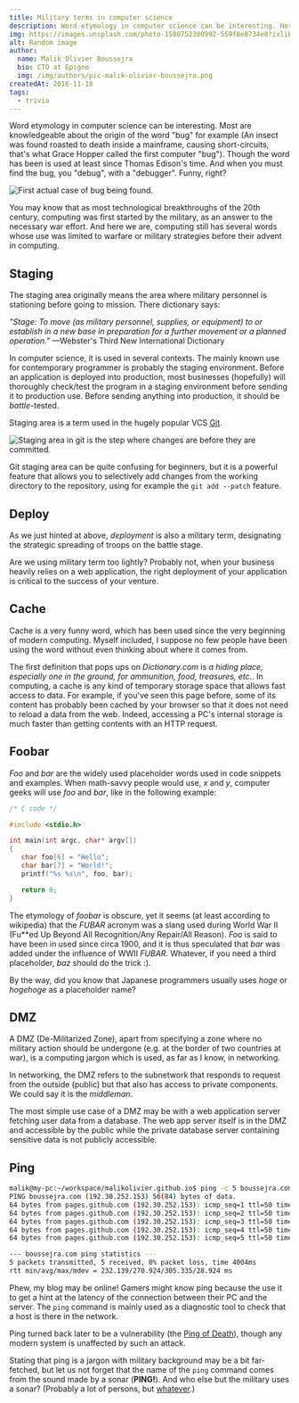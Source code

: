 ```yaml
---
title: Military terms in computer science
description: Word etymology in computer science can be interesting. Here we will discuss about words based on military terms.
img: https://images.unsplash.com/photo-1580752300992-559f8e0734e0?ixlib=rb-1.2.1&ixid=eyJhcHBfaWQiOjEyMDd9&auto=format&fit=crop&w=634&q=80
alt: Random image
author:
  name: Malik Olivier Boussejra
  bio: CTO at Epigno
  img: /img/authors/pic-malik-olivier-boussejra.png
createdAt: 2016-11-18
tags:
  - trivia
---
```


Word etymology in computer science can be interesting.
Most are knowledgeable about the origin of the word "bug" for example (An
insect was found roasted to death inside a mainframe, causing short-circuits,
that's what Grace Hopper called the first computer "bug"). Though the word
has been is used at least since Thomas Edison's time.
And when you must find the bug, you "debug", with a "debugger". Funny, right?

<!-- {% include figure.html
    url='/images/military/bug-grace-hopper.jpg'
    caption='First actual case of bug being found.'
%} -->
![First actual case of bug being found.](/img/military/bug-grace-hopper.jpg)

You may know that as most technological breakthroughs of the 20th century, computing
was first started by the military, as an answer to the necessary war effort.
And here we are, computing still has several words whose use was limited to
warfare or military strategies before their advent in computing.


## Staging

The staging area originally means the area where military personnel is
stationing before going to mission.
There dictionary says:

*"Stage: To move (as military personnel, supplies, or equipment) to or establish in a new base in preparation for a further movement or a planned operation."* —Webster's Third New International Dictionary

In computer science, it is used in several contexts. The mainly known use for
contemporary programmer is probably the staging environment.
Before an application is deployed into production, most businesses (hopefully)
will thoroughly check/test the program in a staging environment before sending
it to production use.
Before sending anything into production, it should be *battle*-tested.

Staging area is a term used in the hugely popular VCS [Git](https://git-scm.com/book/en/v2/Getting-Started-Git-Basics).

<!-- {% include figure.html
    url='/images/military/git.png'
    caption='Staging area in git is the step where changes are before they are committed.'
%} -->
![Staging area in git is the step where changes are before they are committed.](/img/military/git.png)

Git staging area can be quite confusing for beginners, but it is a powerful
feature that allows you to selectively add changes from the working directory
to the repository, using for example the `git add --patch` feature.

## Deploy

As we just hinted at above, *deployment* is also a military term, designating
the strategic spreading of troops on the battle stage.

Are we using military term too lightly? Probably not, when your business heavily
relies on a web application, the right deployment of your application is critical
to the success of your venture.

## Cache

Cache is a very funny word, which has been used since the very beginning of modern
computing. Myself included, I suppose no few people have been using the word
without even thinking about where it comes from.

The first definition that pops ups on *Dictionary.com* is *a hiding place,
especially one in the ground, for ammunition, food, treasures, etc.*.
In computing, a cache is any kind of temporary storage space that allows fast
access to data. For example, if you've seen this page before, some of its
content has probably been cached by your browser so that it does not need to
reload a data from the web. Indeed, accessing a PC's internal storage is much
faster than getting contents with an HTTP request.

## Foobar

*Foo* and *bar* are the widely used placeholder words used in code snippets and
examples. When math-savvy people would use, *x* and *y*, computer geeks will
use *foo* and *bar*, like in the following example:

```c
/* C code */

#include <stdio.h>

int main(int argc, char* argv[])
{
   char foo[6] = "Hello";
   char bar[7] = "World!";
   printf("%s %s\n", foo, bar);

   return 0;
}
```

The etymology of *foobar* is obscure, yet it seems (at least according to
wikipedia) that the *FUBAR* acronym was a slang used during World War II (Fu\*\*ed
Up Beyond All Recognition/Any Repair/All Reason). *Foo* is said to have been in
used since circa 1900, and it is thus speculated that *bar* was added under the
influence of WWII *FUBAR*.
Whatever, if you need a third placeholder, *baz* should do the trick :).

By the way, did you know that Japanese programmers usually uses *hoge* or
*hogehoge* as a placeholder name?

## DMZ

A DMZ (De-Militarized Zone), apart from specifying a zone where no military action
should be undergone (e.g. at the border of two countries at war), is a computing
jargon which is used, as far as I know, in networking.

In networking, the DMZ refers to the subnetwork that responds to request from
the outside (public) but that also has access to private components. We could
say it is the *middleman*.

The most simple use case of a DMZ may be with a web application server fetching
user data from a database. The web app server itself is in the DMZ and
accessible by the public while the private database server containing sensitive
data is not publicly accessible.

## Ping

```sh
malik@my-pc:~/workspace/malikolivier.github.io$ ping -c 5 boussejra.com
PING boussejra.com (192.30.252.153) 56(84) bytes of data.
64 bytes from pages.github.com (192.30.252.153): icmp_seq=1 ttl=50 time=305 ms
64 bytes from pages.github.com (192.30.252.153): icmp_seq=2 ttl=50 time=286 ms
64 bytes from pages.github.com (192.30.252.153): icmp_seq=3 ttl=50 time=232 ms
64 bytes from pages.github.com (192.30.252.153): icmp_seq=4 ttl=50 time=290 ms
64 bytes from pages.github.com (192.30.252.153): icmp_seq=5 ttl=50 time=240 ms

--- boussejra.com ping statistics ---
5 packets transmitted, 5 received, 0% packet loss, time 4004ms
rtt min/avg/max/mdev = 232.139/270.924/305.335/28.924 ms
```
Phew, my blog may be online! Gamers might know ping because the use it to get a hint
at the latency of the connection between their PC and the server. The `ping`
command is mainly used as a diagnostic tool to check that a host is there in the
network.

Ping turned back later to be a vulnerability (the [Ping of Death](https://en.wikipedia.org/wiki/Ping_of_death)), though any
modern system is unaffected by such an attack.

Stating that ping is a jargon with military background may be a bit far-fetched,
but let us not forget that the name of the `ping` command comes from the sound
made by a sonar (**PING!**). And who else but the military uses a sonar?
(Probably a lot of persons, but [whatever](http://allthetropes.wikia.com/wiki/Did_Not_Do_the_Research).)
